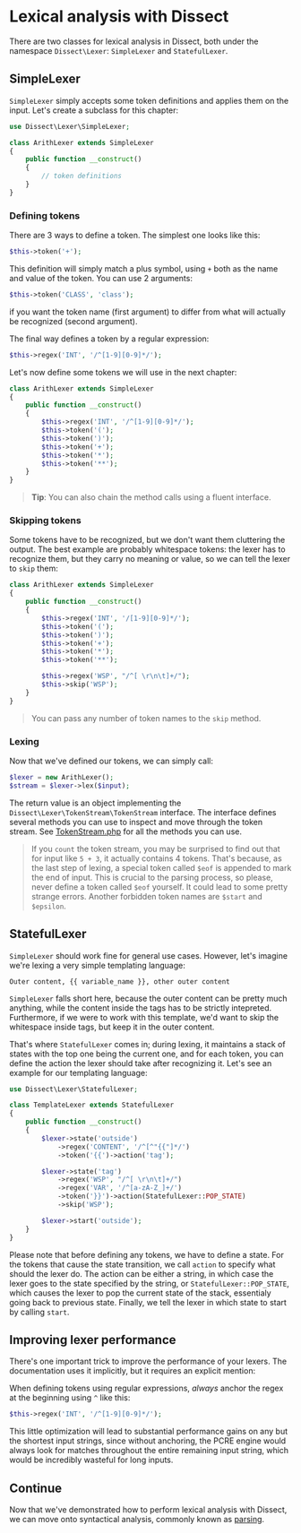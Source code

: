 Lexical analysis with Dissect
=============================

There are two classes for lexical analysis in Dissect, both under the
namespace `Dissect\Lexer`: `SimpleLexer` and `StatefulLexer`.

SimpleLexer
-----------

`SimpleLexer` simply accepts some token definitions and applies them on
the input. Let's create a subclass for this chapter:

```php
use Dissect\Lexer\SimpleLexer;

class ArithLexer extends SimpleLexer
{
    public function __construct()
    {
        // token definitions
    }
}
```

### Defining tokens

There are 3 ways to define a token. The simplest one looks like this:

```php
$this->token('+');
```

This definition will simply match a plus symbol, using `+` both as the
name and value of the token. You can use 2 arguments:

```php
$this->token('CLASS', 'class');
```

if you want the token name (first argument) to differ from what will actually be
recognized (second argument).

The final way defines a token by a regular expression:

```php
$this->regex('INT', '/^[1-9][0-9]*/');
```

Let's now define some tokens we will use in the next chapter:

```php
class ArithLexer extends SimpleLexer
{
    public function __construct()
    {
        $this->regex('INT', '/^[1-9][0-9]*/');
        $this->token('(');
        $this->token(')');
        $this->token('+');
        $this->token('*');
        $this->token('**');
    }
}
```

> **Tip**: You can also chain the method calls using a fluent interface.

### Skipping tokens

Some tokens have to be recognized, but we don't want them cluttering the
output. The best example are probably whitespace tokens: the lexer has
to recognize them, but they carry no meaning or value, so we can tell
the lexer to `skip` them:

```php
class ArithLexer extends SimpleLexer
{
    public function __construct()
    {
        $this->regex('INT', '/[1-9][0-9]*/');
        $this->token('(');
        $this->token(')');
        $this->token('+');
        $this->token('*');
        $this->token('**');

        $this->regex('WSP', "/^[ \r\n\t]+/");
        $this->skip('WSP');
    }
}
```

> You can pass any number of token names to the `skip` method.

### Lexing

Now that we've defined our tokens, we can simply call:

```php
$lexer = new ArithLexer();
$stream = $lexer->lex($input);
```

The return value is an object implementing the
`Dissect\Lexer\TokenStream\TokenStream` interface. The interface defines
several methods you can use to inspect and move through the token
stream. See [TokenStream.php][tokenstream] for all the methods you can
use.

> If you `count` the token stream, you may be surprised to find out that
> for input like `5 + 3`, it actually contains 4 tokens. That's because,
> as the last step of lexing, a special token called `$eof` is appended
> to mark the end of input. This is crucial to the parsing process, so
> please, never define a token called `$eof` yourself. It could lead to
> some pretty strange errors. Another forbidden token names are `$start`
> and `$epsilon`.

StatefulLexer
-------------

`SimpleLexer` should work fine for general use cases. However, let's
imagine we're lexing a very simple templating language:

    Outer content, {{ variable_name }}, other outer content

`SimpleLexer` falls short here, because the outer content can be pretty
much anything, while the content inside the tags has to be strictly
intepreted. Furthermore, if we were to work with this template, we'd
want to skip the whitespace inside tags, but keep it in the outer
content.

That's where `StatefulLexer` comes in; during lexing, it maintains a
stack of states with the top one being the current one, and for each
token, you can define the action the lexer should take after recognizing
it. Let's see an example for our templating language:

```php
use Dissect\Lexer\StatefulLexer;

class TemplateLexer extends StatefulLexer
{
    public function __construct()
    {
        $lexer->state('outside')
            ->regex('CONTENT', '/^[^"{{"]*/')
            ->token('{{')->action('tag');

        $lexer->state('tag')
            ->regex('WSP', "/^[ \r\n\t]+/")
            ->regex('VAR', '/^[a-zA-Z_]+/')
            ->token('}}')->action(StatefulLexer::POP_STATE)
            ->skip('WSP');

        $lexer->start('outside');
    }
}
```

Please note that before defining any tokens, we have to define a state.
For the tokens that cause the state transition, we call `action` to
specify what should the lexer do. The action can be either a string, in
which case the lexer goes to the state specified by the string, or
`StatefulLexer::POP_STATE`, which causes the lexer to pop the current
state of the stack, essentialy going back to previous state.
Finally, we tell the lexer in which state to start by calling `start`.

Improving lexer performance
---------------------------

There's one important trick to improve the performance of your lexers.
The documentation uses it implicitly, but it requires an explicit mention:

When defining tokens using regular expressions, *always* anchor the
regex at the beginning using `^` like this:

```php
$this->regex('INT', '/^[1-9][0-9]*/');
```

This little optimization will lead to substantial performance gains on
any but the shortest input strings, since without anchoring, the PCRE
engine would always look for matches throughout the entire remaining
input string, which would be incredibly wasteful for long inputs.

Continue
--------

Now that we've demonstrated how to perform lexical analysis with
Dissect, we can move onto syntactical analysis, commonly known as
[parsing][parsing].

[tokenstream]: ../src/Dissect/Lexer/TokenStream/TokenStream.php
[parsing]: parsing.md
